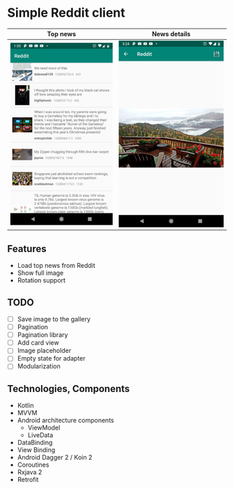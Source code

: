 # Simple Reddit client

Top news|News details
:-:|:-:
![](images/top_news.png)|![](images/news_details.png)

## Features
* Load top news from Reddit
* Show full image
* Rotation support

## TODO
- [ ] Save image to the gallery
- [ ] Pagination
- [ ] Pagination library
- [ ] Add card view
- [ ] Image placeholder
- [ ] Empty state for adapter
- [ ] Modularization

## Technologies, Components
* Kotlin
* MVVM
* Android architecture components
    * ViewModel
    * LiveData
* DataBinding
* View Binding
* Android Dagger 2 / Koin 2
* Coroutines
* Rxjava 2
* Retrofit